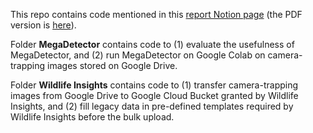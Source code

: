 This repo contains code mentioned in this [report Notion page](https://panda1835.notion.site/A-proposal-of-applying-MegaDetector-and-Wildlife-Insights-in-camera-trapping-project-at-Fauna-Flor-365b8d3321c14366b19b799f7ff469b5) (the PDF version is [here](https://drive.google.com/file/d/1_JsaQvWGZ4w0-Xgs9BWjrHJulxFpaegD/view?usp=sharing)).

Folder **MegaDetector** contains code to (1) evaluate the usefulness of MegaDetector, and (2) run MegaDetector on Google Colab on camera-trapping images stored on Google Drive.

Folder **Wildlife Insights** contains code to (1) transfer camera-trapping images from Google Drive to Google Cloud Bucket granted by Wildlife Insights, and (2) fill legacy data in pre-defined templates required by Wildlife Insights before the bulk upload.
